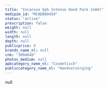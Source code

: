 ```yaml
---
title: "Incarose Eph Intense Hand Pack 2x8ml"
medipim_id: "MCADB60459"
status: "active"
prescription: false
weight: null
width: null
length: null
depth: null
publicprice: 0
brands_name_nl: null
cnk: "3094646"
photos_medium: null
apbcategory_name_nl: "Cosmetisch"
publiccategory_name_nl: "Handverzorging"
---
```

null

